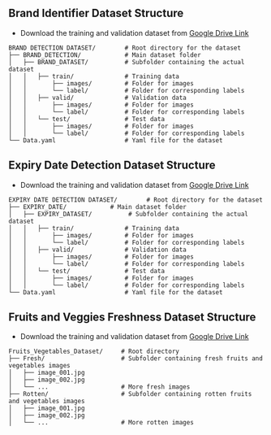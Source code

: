 ## Brand Identifier Dataset Structure
* Download the training and validation dataset from [Google Drive Link](https://drive.google.com/file/d/1W94lbECBmAwtbmiAmRm9vaEMjEmtmIIc/view?usp=sharing)
```
BRAND DETECTION DATASET/        # Root directory for the dataset
├── BRAND_DETECTION/            # Main dataset folder
│   ├── BRAND_DATASET/          # Subfolder containing the actual dataset
│   │   ├── train/              # Training data
│   │       ├── images/         # Folder for images
│   │       └── label/          # Folder for corresponding labels
│   │   ├── valid/              # Validation data
│   │       ├── images/         # Folder for images
│   │       └── label/          # Folder for corresponding labels
│   │   └── test/               # Test data
│   │       ├── images/         # Folder for images
│   │       └── label/          # Folder for corresponding labels
└── Data.yaml                   # Yaml file for the dataset
```


## Expiry Date Detection Dataset Structure
* Download the training and validation dataset from [Google Drive Link](https://drive.google.com/file/d/1ZNpxDQJNUuf4qqZqr9tDa2JGGxrN7ty9/view?usp=sharing)
```
EXPIRY DATE DETECTION DATASET/        # Root directory for the dataset
├── EXPIRY_DATE/            # Main dataset folder
│   ├── EXPIRY_DATASET/          # Subfolder containing the actual dataset
│   │   ├── train/              # Training data
│   │       ├── images/         # Folder for images
│   │       └── label/          # Folder for corresponding labels
│   │   ├── valid/              # Validation data
│   │       ├── images/         # Folder for images
│   │       └── label/          # Folder for corresponding labels
│   │   └── test/               # Test data
│   │       ├── images/         # Folder for images
│   │       └── label/          # Folder for corresponding labels
└── Data.yaml                   # Yaml file for the dataset
```

## Fruits and Veggies Freshness Dataset Structure

* Download the training and validation dataset from [Google Drive Link]()
```
Fruits_Vegetables_Dataset/     # Root directory
├── Fresh/                     # Subfolder containing fresh fruits and vegetables images
│   ├── image_001.jpg
│   ├── image_002.jpg
│   └── ...                    # More fresh images
├── Rotten/                    # Subfolder containing rotten fruits and vegetables images
│   ├── image_001.jpg
│   ├── image_002.jpg
│   └── ...                    # More rotten images
```
